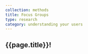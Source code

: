 ```yaml
---
collection: methods
title: Focus Groups
type: research
category: understanding your users
---
```


## {{page.title}}!